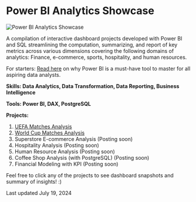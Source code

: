 # Power BI Analytics Showcase

![Power BI Analytics Showcase](https://github.com/user-attachments/assets/c866fa61-0e5c-4b75-9251-d883f669b407)

A compilation of interactive dashboard projects developed with Power BI and SQL streamlining the computation, summarizing, and report of key metrics across various dimensions covering the following domains of analytics: Finance, e-commerce, sports, hospitality, and human resources.

For starters: [Read here](https://medium.com/geekculture/what-is-the-importance-of-power-bi-in-analytics-and-how-it-can-transform-your-business-3c874d752db0) on why Power BI is a must-have tool to master for all aspiring data analysts.

**Skills: Data Analytics, Data Transformation, Data Reporting, Business Intelligence**

**Tools: Power BI, DAX, PostgreSQL**

**Projects:**

1. [UEFA Matches Analysis](https://github.com/20100215/Power_BI_Analytics_Showcase/tree/main/01.%20Analyzing%20UEFA%20Matches)
2. [World Cup Matches Analysis](https://github.com/20100215/Power_BI_Analytics_Showcase/tree/main/02.%20Analyzing%20World%20Cup%20Matches)
3. Superstore E-commerce Analysis (Posting soon)
4. Hospitality Analysis (Posting soon)
5. Human Resource Analysis (Posting soon)
6. Coffee Shop Analysis (with PostgreSQL) (Posting soon)
7. Financial Modeling with KPI (Posting soon)

Feel free to click any of the projects to see dashboard snapshots and summary of insights! :)

Last updated July 19, 2024